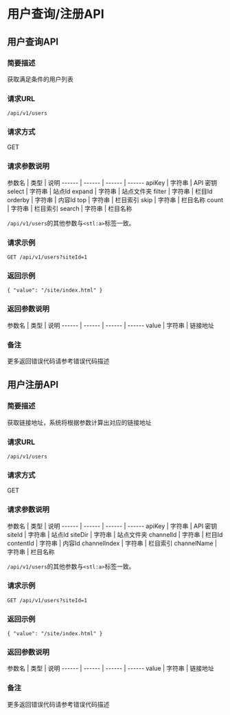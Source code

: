 # 用户查询/注册API

## 用户查询API

### 简要描述

获取满足条件的用户列表

### 请求URL

`
/api/v1/users
`

### 请求方式

GET

### 请求参数说明

参数名  | 类型  | 说明
------  | ------  | ------  | ------
apiKey | 字符串 | API 密钥
select | 字符串 | 站点Id
expand | 字符串 | 站点文件夹
filter | 字符串 | 栏目Id
orderby | 字符串 | 内容Id
top | 字符串 | 栏目索引
skip | 字符串 | 栏目名称
count | 字符串 | 栏目索引
search | 字符串 | 栏目名称

`/api/v1/users`的其他参数与`<stl:a>`标签一致。

### 请求示例

`
GET /api/v1/users?siteId=1
`

### 返回示例

`
{
  "value": "/site/index.html"
}
`

### 返回参数说明

参数名  | 类型  | 说明
------  | ------  | ------  | ------
value | 字符串 | 链接地址

### 备注

更多返回错误代码请参考错误代码描述

## 用户注册API

### 简要描述

获取链接地址，系统将根据参数计算出对应的链接地址

### 请求URL

`
/api/v1/users
`

### 请求方式

GET

### 请求参数说明

参数名  | 类型  | 说明
------  | ------  | ------  | ------
apiKey | 字符串 | API 密钥
siteId | 字符串 | 站点Id
siteDir | 字符串 | 站点文件夹
channelId | 字符串 | 栏目Id
contentId | 字符串 | 内容Id
channelIndex | 字符串 | 栏目索引
channelName | 字符串 | 栏目名称

`/api/v1/users`的其他参数与`<stl:a>`标签一致。

### 请求示例

`
GET /api/v1/users?siteId=1
`

### 返回示例

`
{
  "value": "/site/index.html"
}
`

### 返回参数说明

参数名  | 类型  | 说明
------  | ------  | ------  | ------
value | 字符串 | 链接地址

### 备注

更多返回错误代码请参考错误代码描述